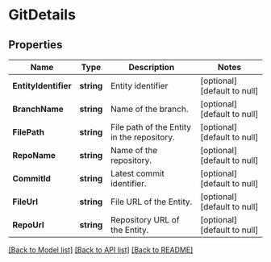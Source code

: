 # GitDetails

## Properties
Name | Type | Description | Notes
------------ | ------------- | ------------- | -------------
**EntityIdentifier** | **string** | Entity identifier | [optional] [default to null]
**BranchName** | **string** | Name of the branch. | [optional] [default to null]
**FilePath** | **string** | File path of the Entity in the repository. | [optional] [default to null]
**RepoName** | **string** | Name of the repository. | [optional] [default to null]
**CommitId** | **string** | Latest commit identifier. | [optional] [default to null]
**FileUrl** | **string** | File URL of the Entity. | [optional] [default to null]
**RepoUrl** | **string** | Repository URL of the Entity. | [optional] [default to null]

[[Back to Model list]](../README.md#documentation-for-models) [[Back to API list]](../README.md#documentation-for-api-endpoints) [[Back to README]](../README.md)

